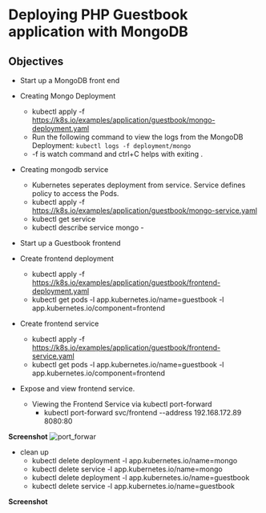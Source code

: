 # Deploying PHP Guestbook application with MongoDB

## Objectives 

* Start up a MongoDB front end

* Creating Mongo Deployment
	* kubectl apply -f https://k8s.io/examples/application/guestbook/mongo-deployment.yaml
	* Run the following command to view the logs from the MongoDB Deployment: `kubectl logs -f deployment/mongo`
	* -f is watch command and ctrl+C helps with exiting .
* Creating mongodb service
	* Kubernetes seperates deployment from service. Service defines policy to access the Pods.
	* kubectl apply -f https://k8s.io/examples/application/guestbook/mongo-service.yaml
	* kubectl get service
	* kubectl describe service mongo -


* Start up a Guestbook frontend

* Create frontend deployment
	* kubectl apply -f https://k8s.io/examples/application/guestbook/frontend-deployment.yaml
	* kubectl get pods -l app.kubernetes.io/name=guestbook -l app.kubernetes.io/component=frontend
* Create frontend service
	* kubectl apply -f https://k8s.io/examples/application/guestbook/frontend-service.yaml
	* kubectl get pods -l app.kubernetes.io/name=guestbook -l app.kubernetes.io/component=frontend

* Expose and view frontend service.
	* Viewing the Frontend Service via kubectl port-forward
		* kubectl port-forward svc/frontend --address 192.168.172.89 8080:80

**Screenshot**
![port_forwar](https://user-images.githubusercontent.com/57376468/117383264-0664b700-aea6-11eb-9458-52a4071d8d9c.PNG)


* clean up
	* kubectl delete deployment -l app.kubernetes.io/name=mongo
	* kubectl delete service -l app.kubernetes.io/name=mongo
	* kubectl delete deployment -l app.kubernetes.io/name=guestbook
	* kubectl delete service -l app.kubernetes.io/name=guestbook

**Screenshot**
